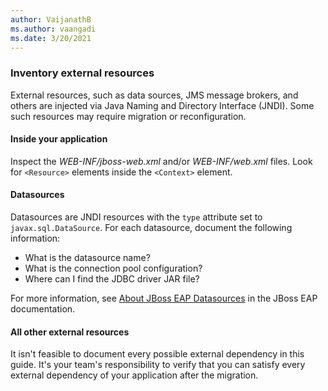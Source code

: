 ```yaml
---
author: VaijanathB
ms.author: vaangadi
ms.date: 3/20/2021
---
```


### Inventory external resources

External resources, such as data sources, JMS message brokers, and others are injected via Java Naming and Directory Interface (JNDI). Some such resources may require migration or reconfiguration.

#### Inside your application

Inspect the *WEB-INF/jboss-web.xml* and/or *WEB-INF/web.xml* files. Look for `<Resource>` elements inside the `<Context>` element.

#### Datasources

Datasources are JNDI resources with the `type` attribute set to `javax.sql.DataSource`. For each datasource,     document the following information:

* What is the datasource name?
* What is the connection pool configuration?
* Where can I find the JDBC driver JAR file?

For more information, see [About JBoss EAP Datasources](https://access.redhat.com/documentation/en-us/red_hat_jboss_enterprise_application_platform/7.3/html/configuration_guide/datasource_management) in the JBoss EAP documentation.

#### All other external resources

It isn't feasible to document every possible external dependency in this guide. It's your team's responsibility to verify that you can satisfy every external dependency of your application after the migration.
